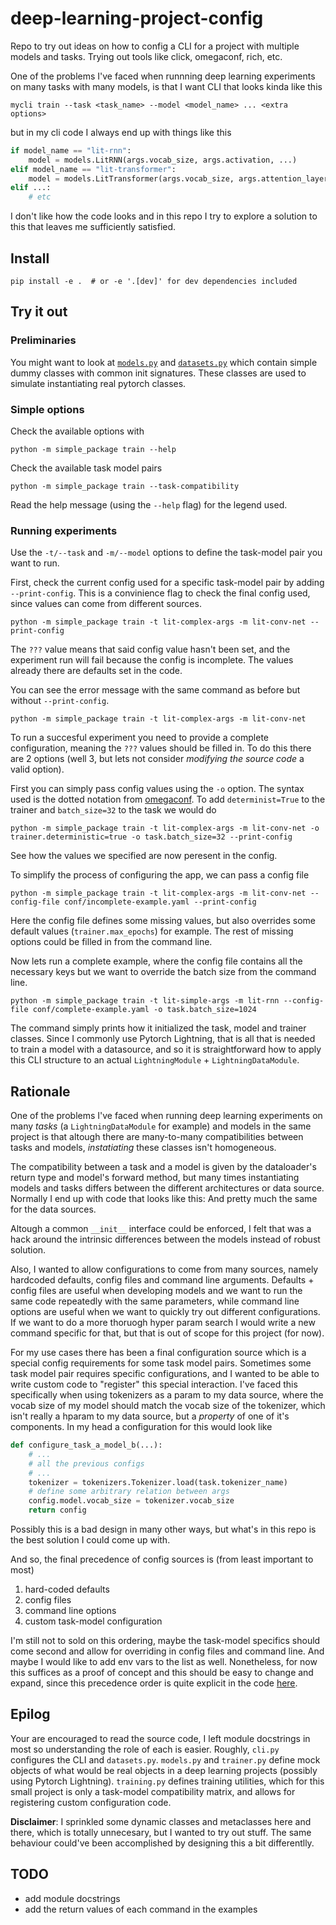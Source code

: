 # deep-learning-project-config
Repo to try out ideas on how to config a CLI for a project with multiple models
and tasks.  Trying out tools like click, omegaconf, rich, etc.

One of the problems I've faced when runnning deep learning experiments on many
tasks with many models, is that I want CLI that looks kinda like this
```console
mycli train --task <task_name> --model <model_name> ... <extra options>
```
but in my cli code I always end up with things like this
```python
if model_name == "lit-rnn":
    model = models.LitRNN(args.vocab_size, args.activation, ...)
elif model_name == "lit-transformer":
    model = models.LitTransformer(args.vocab_size, args.attention_layers, args.projection_size, ...)
elif ...:
    # etc
```
I don't like how the code looks and in this repo I try to explore a solution to
this that leaves me sufficiently satisfied.

## Install
```console
pip install -e .  # or -e '.[dev]' for dev dependencies included
```

## Try it out
### Preliminaries
You might want to look at
[`models.py`](https://github.com/gchaperon/deep-learning-project-config/blob/master/src/simple_package/models.py)
and
[`datasets.py`](https://github.com/gchaperon/deep-learning-project-config/blob/master/src/simple_package/datasets.py)
which contain simple dummy classes with common init signatures. These classes
are used to simulate instantiating real pytorch classes.


### Simple options
Check the available options with
```console
python -m simple_package train --help
```

Check the available task model pairs
```console
python -m simple_package train --task-compatibility
```
Read the help message (using the `--help` flag) for the legend used.

### Running experiments
Use the `-t/--task` and `-m/--model` options to define the task-model pair you
want to run.

First, check the current config used for a specific task-model pair by adding
`--print-config`. This is a convinience flag to check the final config used,
since values can come from different sources.
```console
python -m simple_package train -t lit-complex-args -m lit-conv-net --print-config
```
The `???` value means that said config value hasn't been set, and the
experiment run will fail because the config is incomplete. The values already
there are defaults set in the code.

You can see the error message with the same command as before but without
`--print-config`.
```console
python -m simple_package train -t lit-complex-args -m lit-conv-net
```

To run a succesful experiment you need to provide a complete configuration,
meaning the `???` values should be filled in. To do this there are 2 options
(well 3, but lets not consider _modifying the source code_ a valid option).

First you can simply pass config values using the `-o` option. The syntax used
is the dotted notation from
[omegaconf](https://omegaconf.readthedocs.io/en/2.3_branch/usage.html#from-a-dot-list).
To add `determinist=True` to the trainer and `batch_size=32` to the task we
would do
```console
python -m simple_package train -t lit-complex-args -m lit-conv-net -o trainer.deterministic=true -o task.batch_size=32 --print-config
```
See how the values we specified are now peresent in the config.

To simplify the process of configuring the app, we can pass a config file
```console
python -m simple_package train -t lit-complex-args -m lit-conv-net --config-file conf/incomplete-example.yaml --print-config
```
Here the config file defines some missing values, but also overrides some default values (`trainer.max_epochs`) for example. The rest of missing options could be filled in from the command line.

Now lets run a complete example, where the config file contains all the necessary keys but we want to override the batch size from the command line.
```console
python -m simple_package train -t lit-simple-args -m lit-rnn --config-file conf/complete-example.yaml -o task.batch_size=1024
```

The command simply prints how it initialized the task, model and trainer
classes. Since I commonly use Pytorch Lightning, that is all that is needed to
train a model with a datasource, and so it is straightforward how to apply this
CLI structure to an actual `LightningModule` + `LightningDataModule`.


## Rationale
One of the problems I've faced when running deep learning experiments on many
_tasks_ (a `LightningDataModule` for example) and models in the same project is
that altough there are many-to-many compatibilities between tasks and models,
_instatiating_ these classes isn't homogeneous.

The compatibility between a task and a model is given by the dataloader's
return type and model's forward method, but many times instantiating models and
tasks differs between the different architectures or data source. Normally I end up with code that looks like this:
And pretty much the same for the data sources.

Altough a common `__init__` interface could be enforced, I felt that was a hack
around the intrinsic differences between the models instead of robust solution.


Also, I wanted to allow configurations to come from many sources, namely
hardcoded defaults, config files and command line arguments. Defaults + config
files are useful when developing models and we want to run the same code
repeatedly with the same parameters, while command line options are useful when
we want to quickly try out different configurations. If we want to do a more
thoruogh hyper param search I would write a new command specific for that, but
that is out of scope for this project (for now).

For my use cases there has been a final configuration source which is a special
config requirements for some task model pairs. Sometimes some task model pair
requires specific configurations, and I wanted to be able to write custom code
to "register" this special interaction. I've faced this specifically when
using tokenizers as a param to my data source, where the vocab size of my
model should match the vocab size of the tokenizer, which isn't really a hparam
to my data source, but a _property_ of one of it's components. In my head a
configuration for this would look like
```python
def configure_task_a_model_b(...):
    # ...
    # all the previous configs
    # ...
    tokenizer = tokenizers.Tokenizer.load(task.tokenizer_name)
    # define some arbitrary relation between args
    config.model.vocab_size = tokenizer.vocab_size
    return config
```
Possibly this is a bad design in many other ways, but what's in this repo is
the best solution I could come up with.

And so, the final precedence of config sources is (from least important to
most)
1. hard-coded defaults
2. config files
3. command line options
4. custom task-model configuration

I'm still not to sold on this ordering, maybe the task-model specifics should
come second and allow for overriding in config files and command line. And
maybe I would like to add env vars to the list as well. Nonetheless, for now
this suffices as a proof of concept and this should be easy to change and
expand, since this precedence order is quite explicit in the code [here](https://github.com/gchaperon/deep-learning-project-config/blob/b4312ca05081dca6851e09bb70eae726e5e89ca8/src/simple_package/cli.py#L175).

## Epilog

Your are encouraged to read the source code, I left module docstrings in most
so understanding the role of each is easier. Roughly, `cli.py` configures the
CLI and `datasets.py`. `models.py` and `trainer.py` define mock objects of what
would be real objects in a deep learning projects (possibly using Pytorch
Lightning). `training.py` defines training utilities, which for this small
project is only a task-model compatibility matrix, and allows for registering
custom configuration code.

**Disclaimer**: I sprinkled some dynamic classes and metaclasses here and
there, which is totally unnecesary, but I wanted to try out stuff. The same
behaviour could've been accomplished by designing this a bit differentlly.

## TODO
* add module docstrings
* add the return values of each command in the examples
